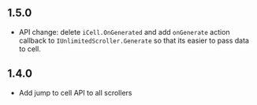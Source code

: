 ﻿## 1.5.0
- API change: delete `iCell.OnGenerated` and add `onGenerate` action callback to `IUnlimitedScroller.Generate`
  so that its easier to pass data to cell.

## 1.4.0
- Add jump to cell API to all scrollers